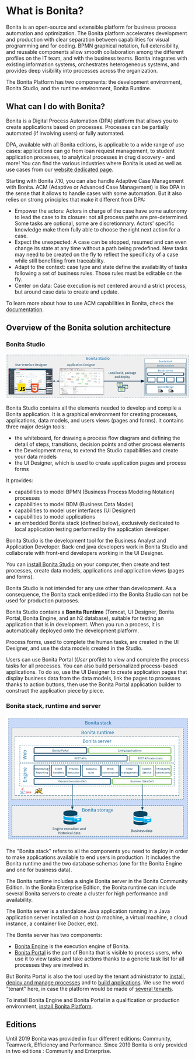 # What is Bonita?

Bonita is an open-source and extensible platform for business process automation and optimization. The Bonita platform accelerates development and production with clear separation between capabilities for visual programming and for coding.  BPMN graphical notation, full extensibility, and reusable components allow smooth collaboration among the different profiles on the IT team, and with the business teams. Bonita integrates with existing information systems, orchestrates heterogeneous systems, and provides deep visibility into processes across the organization.

The Bonita Platform has two components: the development environment, Bonita Studio, and the runtime environment, Bonita Runtime.

## What can I do with Bonita?

Bonita is a Digital Process Automation (DPA) platform that allows you to create applications based on processes. Processes can be partially automated (if involving users) or fully automated.

DPA, available with all Bonita editions, is applicable to a wide range of use cases: applications can go from loan request management, to student application processes, to analytical processes in drug discovery - and more! You can find the various industries where Bonita is used as well as use cases from our [website dedicated page](https://www.bonitasoft.com/industries).

Starting with Bonita 7.10, you can also handle Adaptive Case Management with Bonita. 
ACM (Adaptive or Advanced Case Management) is like DPA in the sense that it allows to handle cases with some automation. But it also relies on strong principles that make it different from DPA: 
  - Empower the actors: 
  Actors in charge of the case have some autonomy to lead the case to its closure: not all process paths are pre-determined. Some tasks are optional, some are discretionnary. Actors' specific knowledge make them fully able to choose the right next action for a case. 
  - Expect the unexpected: 
  A case can be stopped, resumed and can even change its state at any time without a path being predefined. New tasks may need to be created on the fly to reflect the specificity of a case while still benefiting from traceability.
  - Adapt to the context: case type and state define the availability of tasks following a set of business rules. Those rules must be editable on the fly.
  - Center on data: Case execution is not centered around a strict process, but around case data to create and update.

To learn more about how to use ACM capabilities in Bonita, check the [documentation](use-bonita-acm.md).

## Overview of the Bonita solution architecture

### Bonita Studio

![Bonita Studio architecture](images/getting-started-tutorial/what-is-bonita/architecture-bonita-studio.png)<!--{.img-responsive .img-thumbnail}-->

Bonita Studio contains all the elements needed to develop and compile a Bonita application. It is a graphical environment for creating processes, applications, data models, and users views (pages and forms). It contains three major design tools: 

* the whiteboard, for drawing a process flow diagram and defining the detail of steps, transitions, decision points and other process elements
* the Development menu, to extend the Studio capabilities and create your data models
* the UI Designer, which is used to create application pages and process forms

It provides:
- capabilities to model BPMN (Business Process Modeling Notation) processes
- capabilities to model BDM (Business Data Model)
- capabilities to model user interfaces (UI Designer)
- capabilities to model applications
- an embedded Bonita stack (defined below), exclusively dedicated to local application testing performed by the application developer.

Bonita Studio is the development tool for the Business Analyst and Application Developer. Back-end java developers work in Bonita Studio and collaborate with front-end developers working in the UI Designer.

You can [install Bonita Studio](bonita-bpm-installation-overview.md) on your computer, then create and test processes, create data models, applications and application views (pages and forms). 

Bonita Studio is not intended for any use other than development. As a consequence, the Bonita stack embedded into the Bonita Studio can not be used for production purposes.

Bonita Studio contains a **Bonita Runtime** (Tomcat, UI Designer, Bonita Portal, Bonita Engine, and an h2 database), suitable for testing an application that is in development. When you run a process, it is automatically deployed onto the development platform.

Process forms, used to complete the human tasks, are created in the UI Designer, and use the data models created in the Studio.

Users can use Bonita Portal (_User_ profile) to view and complete the process tasks for all processes. You can also build personalized process-based applications. To do so, use the UI Designer to create application pages that display business data from the data models, link the pages to processes thanks to action buttons, then use the Bonita Portal application builder to construct the application piece by piece.

<a id="platform"/>

### Bonita stack, runtime and server

![Bonita stack architecture](images/getting-started-tutorial/what-is-bonita/architecture-bonita-stack.png)<!--{.img-responsive .img-thumbnail}-->

The "Bonita stack" refers to all the components you need to deploy in order to make applications available to end users in production. It includes the Bonita runtime and the two database schemas (one for the Bonita Engine and one for business data).

The Bonita runtime includes a single Bonita server in the Bonita Community Edition. In the Bonita Enterprise Edition, the Bonita runtime can include several Bonita servers to create a cluster for high performance and availability.

The Bonita server is a standalone Java application running in a Java application server installed on a host (a machine, a virtual machine, a cloud instance, a container like Docker, etc).

The Bonita server has two components:
* [Bonita Engine](engine-architecture-overview.md) is the execution engine of Bonita.
* [Bonita Portal](bonita-bpm-portal-interface-overview.md) is the part of Bonita that is visible to process users, who use it to view tasks and take actions thanks to a generic task list for all processes they are involved in.

But Bonita Portal is also the tool used by the tenant administrator to [install, deploy and manage processes](processes.md) and to [build applications](applications.md). We use the word "tenant" here, in case the platform would be made of [several tenants](multi-tenancy-and-tenant-configuration.md).

To install Bonita Engine and Bonita Portal in a qualification or production environment, [install Bonita Platform](bonita-bpm-installation-overview.md#platform).

## Editions

Until 2019 Bonita was provided in four different editions: Community, Teamwork, Efficiency and Performance. Since 2019 Bonita is only provided in two editions : Community and Enterprise.
